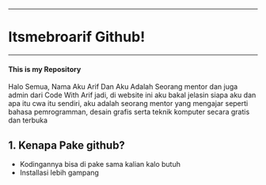 
------------------------------------------------
# Itsmebroarif Github!
---
#### This is my Repository


Halo Semua, Nama Aku Arif Dan Aku Adalah Seorang mentor dan juga admin dari Code With Arif jadi, di website ini aku bakal jelasin siapa aku dan apa itu cwa itu sendiri, aku adalah seorang mentor yang mengajar seperti bahasa pemrogramman, desain grafis serta teknik komputer secara gratis dan terbuka

## 1. Kenapa Pake github?

- Kodingannya bisa di pake sama kalian kalo butuh 
- Installasi lebih gampang






